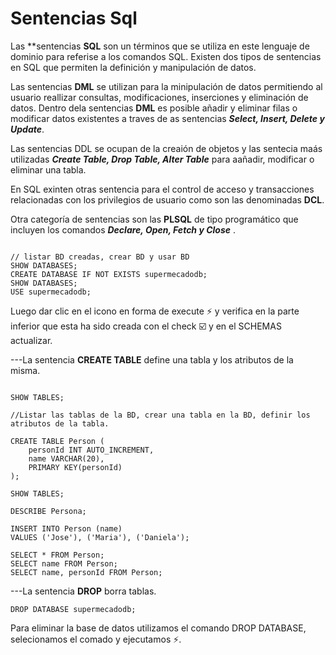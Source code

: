 # Sentencias Sql

Las **sentencias **SQL** son un términos que se utiliza en este lenguaje de dominio para referise a los comandos SQL. Existen dos tipos de sentencias en SQL que permiten la definición y manipulación de datos. 

Las sentencias **DML** se utilizan para la minipulación de datos permitiendo al usuario reallizar consultas, modificaciones, inserciones y eliminación de datos. Dentro dela sentencias **DML** es posible añadir y eliminar filas  o modificar datos existentes a traves de as sentencias  ***Select, Insert, Delete y Update***.

Las sentencias DDL se ocupan de la creaión de objetos  y las sentecia maás utilizadas ***Create Table, Drop Table, Alter Table*** para  aañadir, modificar o eliminar una tabla.

En SQL exinten otras sentencia para el control de acceso y transacciones relacionadas con los privilegios de usuario como son las denominadas **DCL**.

Otra categoría de sentencias son las **PLSQL** de tipo programático que incluyen los comandos ***Declare, Open, Fetch y Close*** .


 ```Sql:
 
 // listar BD creadas, crear BD y usar BD
 SHOW DATABASES;
 CREATE DATABASE IF NOT EXISTS supermecadodb;
 SHOW DATABASES;
 USE supermecadodb;
 
 ```
Luego dar clic en el icono en forma de execute :zap: y verifica en la parte inferior que esta ha sido creada con el check :ballot_box_with_check: y en el SCHEMAS actualizar.
 
 ---La sentencia **CREATE TABLE** define una tabla y los atributos de la misma.
 
```Sql:

SHOW TABLES;

//Listar las tablas de la BD, crear una tabla en la BD, definir los atributos de la tabla.

CREATE TABLE Person (
    personId INT AUTO_INCREMENT,
    name VARCHAR(20),
    PRIMARY KEY(personId)
);

SHOW TABLES;

DESCRIBE Persona;

INSERT INTO Person (name)
VALUES ('Jose'), ('Maria'), ('Daniela');

SELECT * FROM Person;
SELECT name FROM Person;
SELECT name, personId FROM Person;

```
---La sentencia **DROP** borra tablas.
 
 ```Sql:
DROP DATABASE supermecadodb;

```
Para eliminar  la base de datos utilizamos el comando DROP DATABASE, selecionamos el comado y ejecutamos :zap:. 
 
 
 
 

